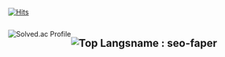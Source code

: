 
[![Hits](https://hits.seeyoufarm.com/api/count/incr/badge.svg?url=https%3A%2F%2Fgithub.com%2FSeo-Faper&count_bg=%23005288&title_bg=%23555555&icon=&icon_color=%23E7E7E7&title=hits&edge_flat=false)](https://hits.seeyoufarm.com)
<div style="display:flex">
  
![Solved.ac Profile](http://mazassumnida.wtf/api/v2/generate_badge?boj=faper)

![Top Langs](https://github-readme-stats.vercel.app/api/top-langs/?username=seo-faper&layout=compact&theme=tokyonight)
---
name : seo-faper
---
</div>
